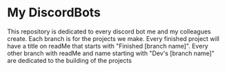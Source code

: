 # My DiscordBots
This repository is dedicated to every discord bot me and my colleagues create. Each branch is for the projects we make. Every finished project will have a title on readMe that starts with "Finished [branch name]".
Every other branch with readMe and name starting with "Dev's [branch name]" are dedicated to the building of the projects
